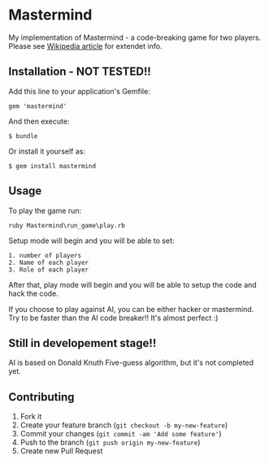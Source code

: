 # Mastermind

My implementation of Mastermind - a code-breaking game for two players. Please see <a href="http://en.wikipedia.org/wiki/Mastermind_(board_game)">Wikipedia article</a> for extendet info.

## Installation - NOT TESTED!!

Add this line to your application's Gemfile:

    gem 'mastermind'

And then execute:

    $ bundle

Or install it yourself as:

    $ gem install mastermind

## Usage

To play the game run:

    ruby Mastermind\run_game\play.rb

Setup mode will begin and you will be able to set:

    1. number of players
    2. Name of each player
    3. Role of each player

After that, play mode will begin and you will be able to setup the code and hack the code.

If you choose to play against AI, you can be either hacker or mastermind. Try to be faster than the AI code breaker!! It's almost perfect :)

## Still in developement stage!!

AI is based on Donald Knuth Five-guess algorithm, but it's not completed yet. 

## Contributing

1. Fork it
2. Create your feature branch (`git checkout -b my-new-feature`)
3. Commit your changes (`git commit -am 'Add some feature'`)
4. Push to the branch (`git push origin my-new-feature`)
5. Create new Pull Request
